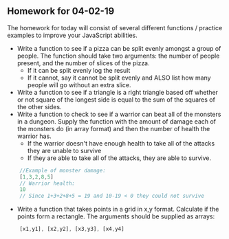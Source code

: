 ## Homework for 04-02-19

The homework for today will consist of several different functions / practice examples to improve your JavaScript abilities.

* Write a function to see if a pizza can be split evenly amongst a group of people. The function should take two arguments: the number of people present, and the number of slices of the pizza. 
    * If it can be split evenly log the result
    * If it cannot, say it cannot be split evenly and ALSO list how many people will go without an extra slice.
* Write a function to see if a triangle is a right triangle based off whether or not square of the longest side is equal to the sum of the squares of the other sides.
* Write a function to check to see if a warrior can beat all of the monsters in a dungeon. Supply the function with the amount of damage each of the monsters do (in array format) and then the number of health the warrior has.
    * If the warrior doesn't have enough health to take all of the attacks they are unable to survive
    * If they are able to take all of the attacks, they are able to survive.
``` javascript
    //Example of monster damage:
    [1,3,2,8,5]
    // Warrior health:
    10
    // Since 1+3+2+8+5 = 19 and 10-19 < 0 they could not survive
```
* Write a function that takes points in a grid in x,y format. Calculate if the points form a rectangle. The arguments should be supplied as arrays:
``` javascript
    [x1,y1], [x2,y2], [x3,y3], [x4,y4]
```
